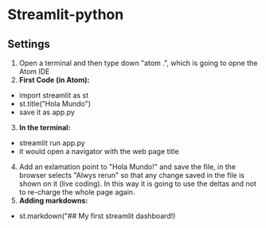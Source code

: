 # Streamlit-python
## Settings

1. Open a terminal and then type down "atom .", which is going to opne the Atom IDE
2. **First Code (in Atom):**
- import streamlit as st 
- st.title("Hola Mundo") 
- save it as app.py
3. **In the terminal:**
- streamlit run app.py
- it would open a navigator with the web page title
4. Add an exlamation point to "Hola Mundo!" and save the file, in the browser selects "Alwys rerun" so that any change saved in the file is shown on it (live coding). In this way it is going to use the deltas and not to re-charge the whole page again.
5. **Adding markdowns:**
- st.markdown("## My first streamlit dashboard!)
